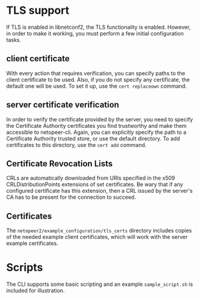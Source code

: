 # TLS support

If TLS is enabled in libnetconf2, the TLS functionality is enabled.
However, in order to make it working, you must perform a few initial
configuration tasks.

## client certificate

With every action that requires verification, you can specify
paths to the client certificate to be used. Also, if you do not
specify any certificate, the default one will be used. To set it
up, use the `cert replaceown` command.

## server certificate verification

In order to verify the certificate provided by the server, you
need to specify the Certificate Authority certificates you find
trustworthy and make them accessible to netopeer-cli. Again, you
can explicitly specify the path to a Certificate Authority
trusted store, or use the default directory. To add certificates
to this directory, use the `cert add` command.

## Certificate Revocation Lists
CRLs are automatically downloaded from URIs specified in the
x509 CRLDistributionPoints extensions of set certificates.
Be wary that if any configured certificate has this extension,
then a CRL issued by the server's CA has to be present for the connection to succeed. 

## Certificates

The `netopeer2/example_configuration/tls_certs` directory includes copies of the needed example
client certificates, which will work with the server example
certificates.

# Scripts

The CLI supports some basic scripting and an example `sample_script.sh`
is included for illustration.
